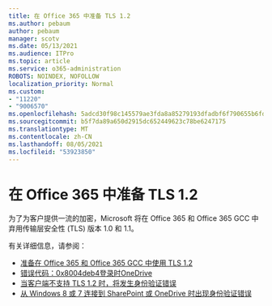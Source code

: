 ```yaml
---
title: 在 Office 365 中准备 TLS 1.2
ms.author: pebaum
author: pebaum
manager: scotv
ms.date: 05/13/2021
ms.audience: ITPro
ms.topic: article
ms.service: o365-administration
ROBOTS: NOINDEX, NOFOLLOW
localization_priority: Normal
ms.custom:
- "11220"
- "9006570"
ms.openlocfilehash: 5adcd30f98c145579ae3fda8a85279193dfadbf6f790655b6fd4c3c6475bfab7
ms.sourcegitcommit: b5f7da89a650d2915dc652449623c78be6247175
ms.translationtype: MT
ms.contentlocale: zh-CN
ms.lasthandoff: 08/05/2021
ms.locfileid: "53923850"
---
```

# <a name="preparing-for-tls-12-in-office-365"></a>在 Office 365 中准备 TLS 1.2

为了为客户提供一流的加密，Microsoft 将在 Office 365 和 Office 365 GCC 中弃用传输层安全性 (TLS) 版本 1.0 和 1.1。 

有关详细信息，请参阅：

- [准备在 Office 365 和 Office 365 GCC 中使用 TLS 1.2](/microsoft-365/compliance/prepare-tls-1.2-in-office-365)
- [错误代码：0x8004deb4登录时OneDrive](https://support.microsoft.com/office/error-code-0x8004deb4-when-signing-in-to-onedrive-e8a8d97c-a87e-4dda-a67e-bae4fef05dcb)
- [当客户端不支持 TLS 1.2 时，将发生身份验证错误](/sharepoint/troubleshoot/administration/authentication-errors-tls12-support)
- [从 Windows 8 或 7 连接到 SharePoint 或 OneDrive 时出现身份验证错误](/sharepoint/troubleshoot/administration/authentication-errors-windows7)